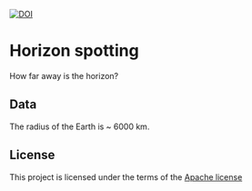 [![DOI](https://sandbox.zenodo.org/badge/239996347.svg)](https://sandbox.zenodo.org/badge/latestdoi/239996347)


# Horizon spotting

How far away is the horizon?

## Data

The radius of the Earth is ~ 6000 km.

## License

This project is licensed under the terms of the [Apache license](/LICENSE.md)
